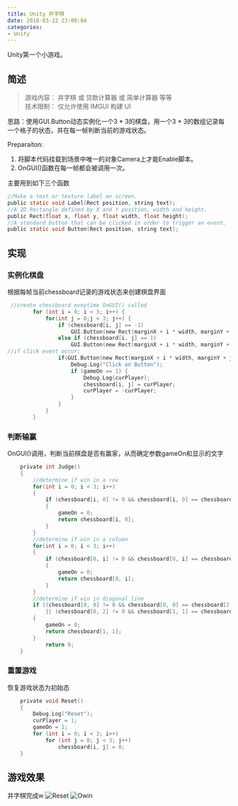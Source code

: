 ```yaml
---
title: Unity 井字棋
date: 2018-03-22 23:00:04
categories:
- Unity
---
```


Unity第一个小游戏。

## 简述
>游戏内容： 井字棋 或 贷款计算器 或 简单计算器 等等  
技术限制： 仅允许使用 IMGUI 构建 UI

思路：使用GUI.Button动态实例化一个3 * 3的棋盘，用一个3 * 3的数组记录每一个格子的状态，并在每一帧判断当前的游戏状态。

Preparaiton:
1. 将脚本代码挂载到场景中唯一的对象Camera上才能Enable脚本。  
2. OnGUI()函数在每一帧都会被调用一次。

主要用到如下三个函数
```c
//Make a text or texture label on screen.
public static void Label(Rect position, string text);
//A 2D Rectangle defined by X and Y position, width and height.
public Rect(float x, float y, float width, float height);
//A standard button that can be clicked in order to trigger an event.
public static void Button(Rect position, string text);
```

## 实现
### 实例化棋盘
根据每帧当前chessboard记录的游戏状态来创建棋盘界面
```c
 //create chessboard eveytime OnGUI() called
        for (int i = 0; i < 3; i++) {
            for(int j = 0;j < 3; j++) {
                if (chessboard[i, j] == -1)
                    GUI.Button(new Rect(marginX + i * width, marginY + j * hight, width, hight), "O");
                else if (chessboard[i, j] == 1)
                    GUI.Button(new Rect(marginX + i * width, marginY + j * hight, width, hight), "X");
//if click event occur;
                if(GUI.Button(new Rect(marginX + i * width, marginY + j * hight, width, hight), "")) {
                    Debug.Log("Click on Button");
                    if (gameOn == 1) {
                        Debug.Log(curPlayer);
                        chessboard[i, j] = curPlayer;
                        curPlayer = -curPlayer;
                    }
                }
            }
        }
```
### 判断输赢
OnGUI()调用，判断当前棋盘是否有赢家，从而确定参数gameOn和显示的文字
```c
    private int Judge()
    {
        //determine if win in a row
        for(int i = 0; i < 3; i++)
        {
            if (chessboard[i, 0] != 0 && chessboard[i, 0] == chessboard[i, 1] && chessboard[i, 1] == chessboard[i, 2])
            {
                gameOn = 0;
                return chessboard[i, 0];
            }
        }
        //determine if win in a column
        for(int i = 0; i < 3; i++)
        {
            if (chessboard[0, i] != 0 && chessboard[0, i] == chessboard[1, i] && chessboard[1, i] == chessboard[2, i])
            {
                gameOn = 0;
                return chessboard[0, i];
            }
        }
        //determine if win in diagonal line
        if ((chessboard[0, 0] != 0 && chessboard[0, 0] == chessboard[2, 2] && chessboard[2, 2] == chessboard[1, 1])
            || (chessboard[0, 2] != 0 && chessboard[1, 1] == chessboard[0, 2] && chessboard[0, 2] == chessboard[2, 0]))
        {
            gameOn = 0;
            return chessboard[1, 1];
        }
            return 0;
    }
```
### 重置游戏
恢复游戏状态为初始态
```c
    private void Reset()
    {
        Debug.Log("Reset");
        curPlayer = 1;
        gameOn = 1;
        for (int i = 0; i < 3; i++)
            for (int j = 0; j < 3; j++)
                chessboard[i, j] = 0;
    }
```
## 游戏效果
井字棋完成w
![Reset](http://i4.bvimg.com/618639/7d5d6d9c7e48b2c4.png)
![Owin](http://i4.bvimg.com/618639/86bca99f1c05d88a.png)
